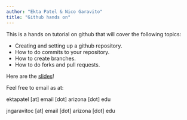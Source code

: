 ```yaml
---
author: "Ekta Patel & Nico Garavito"
title: "Github hands on"
---
```



This is a hands on tutorial on github that will cover
the following topics:


- Creating and setting up a github repository.
- How to do commits to your repository.
- How to create branches.
- How to do forks and pull requests.


 Here are the [slides](/downloads/2017-18/github_hands_on.pdf)!


Feel free to email as at:

ektapatel [at] email [dot] arizona [dot] edu

jngaravitoc [at] email [dot] arizona [dot] edu

